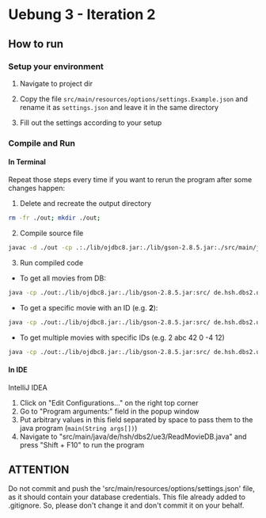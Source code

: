 # Uebung 3 - Iteration 2

## How to run

### Setup your environment

1. Navigate to project dir

2. Copy the file `src/main/resources/options/settings.Example.json` and rename it as
`settings.json` and leave it in the same directory

3. Fill out the settings according to your setup

### Compile and Run

#### In Terminal

Repeat those steps every time if you want to rerun the program after some changes happen:

1. Delete and recreate the output directory 
```bash
rm -fr ./out; mkdir ./out;
```

2. Compile source file
```bash
javac -d ./out -cp .:./lib/ojdbc8.jar:./lib/gson-2.8.5.jar:./src/main/java/ src/main/java/de/hsh/dbs2/ue3/ReadMovieDB.java
```

3. Run compiled code

- To get all movies from DB:
```bash
java -cp ./out:./lib/ojdbc8.jar:./lib/gson-2.8.5.jar:src/ de.hsh.dbs2.ue3.ReadMovieDB
```

- To get a specific movie with an ID (e.g. **2**):
```bash
java -cp ./out:./lib/ojdbc8.jar:./lib/gson-2.8.5.jar:src/ de.hsh.dbs2.ue3.ReadMovieDB 2
``` 

- To get multiple movies with specific IDs (e.g. 2 abc 42 0 -4 12)
```bash
java -cp ./out:./lib/ojdbc8.jar:./lib/gson-2.8.5.jar:src/ de.hsh.dbs2.ue3.ReadMovieDB 2 abc 42 0 12
``` 

#### In IDE

IntelliJ IDEA 

1. Click on "Edit Configurations..." on the right top corner
2. Go to "Program arguments:" field in the popup window
3. Put arbitrary values in this field separated by space to pass them to the java program (`main(String args[])`)
4. Navigate to "src/main/java/de/hsh/dbs2/ue3/ReadMovieDB.java" and press "Shift + F10" to run the program



## ATTENTION

Do not commit and push the 'src/main/resources/options/settings.json' file, as it should contain your database credentials.
This file already added to .gitignore. So, please don't change it and don't commit it on your behalf. 
